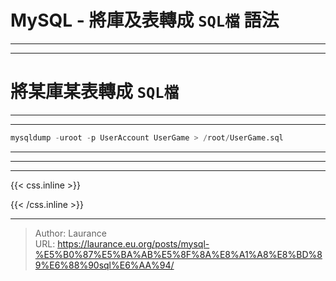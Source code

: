 # MySQL - 將庫及表轉成 `SQL檔` 語法


***
***

**將某庫某表轉成 `SQL檔`**
=====

***
***

```sql
mysqldump -uroot -p UserAccount UserGame > /root/UserGame.sql
```

***
***

***

{{< css.inline >}}
<style>
.emojify {
	font-family: Apple Color Emoji, Segoe UI Emoji, NotoColorEmoji, Segoe UI Symbol, Android Emoji, EmojiSymbols;
	font-size: 2rem;
	vertical-align: middle;
}
@media screen and (max-width:650px) {
  .nowrap {
    display: block;
    margin: 25px 0;
  }
}
</style>
{{< /css.inline >}}


---

> Author: Laurance  
> URL: https://laurance.eu.org/posts/mysql-%E5%B0%87%E5%BA%AB%E5%8F%8A%E8%A1%A8%E8%BD%89%E6%88%90sql%E6%AA%94/  


